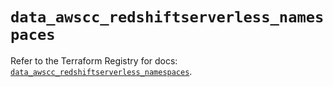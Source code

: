 # `data_awscc_redshiftserverless_namespaces`

Refer to the Terraform Registry for docs: [`data_awscc_redshiftserverless_namespaces`](https://registry.terraform.io/providers/hashicorp/awscc/0.70.0/docs/data-sources/redshiftserverless_namespaces).
